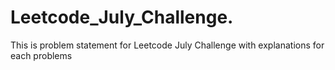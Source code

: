 # Leetcode_July_Challenge.
This is problem statement for Leetcode July Challenge with explanations for each problems

